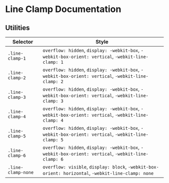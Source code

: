 # Line Clamp Documentation

## Utilities

| Selector           | Style                                                                                               |
| ------------------ | --------------------------------------------------------------------------------------------------- |
| `.line-clamp-1`    | `overflow: hidden`, `display: -webkit-box`, `-webkit-box-orient: vertical`, `-webkit-line-clamp: 1` |
| `.line-clamp-2`    | `overflow: hidden`, `display: -webkit-box`, `-webkit-box-orient: vertical`, `-webkit-line-clamp: 2` |
| `.line-clamp-3`    | `overflow: hidden`, `display: -webkit-box`, `-webkit-box-orient: vertical`, `-webkit-line-clamp: 3` |
| `.line-clamp-4`    | `overflow: hidden`, `display: -webkit-box`, `-webkit-box-orient: vertical`, `-webkit-line-clamp: 4` |
| `.line-clamp-5`    | `overflow: hidden`, `display: -webkit-box`, `-webkit-box-orient: vertical`, `-webkit-line-clamp: 5` |
| `.line-clamp-6`    | `overflow: hidden`, `display: -webkit-box`, `-webkit-box-orient: vertical`, `-webkit-line-clamp: 6` |
| `.line-clamp-none` | `overflow: visible`, `display: block`, `-webkit-box-orient: horizontal`, `-webkit-line-clamp: none` |
